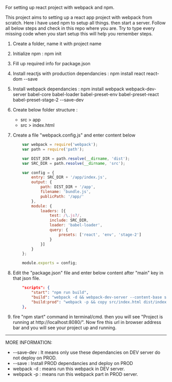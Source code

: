 For setting up react project with webpack and npm.

This project aims to setting up a react app project with webpack from scratch. Here i have used npm to setup all things. then start a server. 
Follow all below steps and check in this repo where you are. Try to type every missing code when you start setup this will help you remember steps.

1. Create a folder, name it with project name
2. Initialize npm : npm init
3. Fill up required info for package.json
4. Install reactjs with production dependancies : npm install react react-dom --save
5. Install webpack dependancies : npm install webpack webpack-dev-server babel-core babel-loader babel-preset-env babel-preset-react babel-preset-stage-2 --save-dev
6. Create below folder structure : 
   - src > app
   - src > index.html

7. Create a file "webpack.config.js" and enter content below

    ```javascript
        var webpack = require('webpack');
        var path = require('path');

        var DIST_DIR = path.resolve(__dirname, 'dist');
        var SRC_DIR = path.resolve(__dirname, 'src');

        var config = {
            entry: SRC_DIR + '/app/index.js',
            output: {
                path: DIST_DIR + '/app',
                filename: 'bundle.js',
                publicPath: '/app/'
            },
            module: {
                loaders: [{
                    test: /\.js?/,
                    include: SRC_DIR,
                    loader: 'babel-loader',
                    query: {
                        presets: ['react', 'env', 'stage-2']
                    }
                }]
            }
        };

        module.exports = config;
    ```

8. Edit the "package.json" file and enter below content after "main" key in that json file.

    ```json
        "scripts": {
            "start": "npm run build",
            "build": "webpack -d && webpack-dev-server --content-base src/ --inline --hot",
            "build:prod": "webpack -p && copy src/index.html dist/index.html"
        },
    ```

9. fire "npm start" command in terminal/cmd. then you will see "Project is running at http://localhost:8080/". Now fire this url in browser address bar and you will see your project up and running.

--------------------------------------

MORE INFORMATION:

- --save-dev : It means only use these dependancies on DEV server do not deploy on PROD.
- --save : Install PROD dependancies and deploy on PROD
- webpack -d : means run this webpack in DEV server.
- webpack -p : means run this webpack part in PROD server.
